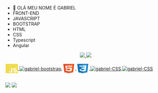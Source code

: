 - 👋 OLÁ MEU NOME É GABRIEL
- FRONT-END
- JAVASCRIPT
- BOOTSTRAP
- HTML
- CSS
- Typescript
- Angular 

<div align="center">
  <a href="https://github.com/Gitgabrielhub">
  <img height="180em" src="https://github-readme-stats.vercel.app/api?username=Gitgabrielhub&show_icons=true&theme=dracula&include_all_commits=true&count_private=true"/>
  <img height="180em" src="https://github-readme-stats.vercel.app/api/top-langs/?username=Gitgabrielhub&layout=compact&langs_count=7&theme=dracula"/>
</div>
<div style="display: inline_block"><br>
  <img align="center" alt="gabriel-Js" height="30" width="40" src="https://raw.githubusercontent.com/devicons/devicon/master/icons/javascript/javascript-plain.svg">
  <img align="center" alt="gabriel-bootstrap" height="30" width="40"  src="https://cdn.jsdelivr.net/gh/devicons/devicon/icons/bootstrap/bootstrap-original.svg">
  <img align="center" alt="gabriel-HTML" height="30" width="40" src="https://raw.githubusercontent.com/devicons/devicon/master/icons/html5/html5-original.svg">
  <img align="center" alt="gabriel-CSS" height="30" width="40" src="https://raw.githubusercontent.com/devicons/devicon/master/icons/css3/css3-original.svg">
  <img align="center" alt="gabriel-CSS" height="30" width="40"  src="https://cdn.jsdelivr.net/gh/devicons/devicon@latest/icons/angular/angular-original.svg" />
  <img align="center" alt="gabriel-CSS" height="30" width="40"  src="https://cdn.jsdelivr.net/gh/devicons/devicon@latest/icons/typescript/typescript-original.svg" />
          
          
  
 
 
</div>
  
  ##
 
<div>  
  <a href = "mailto:gabrielsillva356@gmail.com"><img src="https://img.shields.io/badge/-Gmail-%23333?style=for-the-badge&logo=gmail&logoColor=white" target="_blank"></a>
  <a href="https://www.linkedin.com/in/linkedin.com/in/gabriel-fonseca-7a67441a1" target="_blank"><img src="https://img.shields.io/badge/-LinkedIn-%230077B5?style=for-the-badge&logo=linkedin&logoColor=white" target="_blank"></a> 
 
 
</div>
